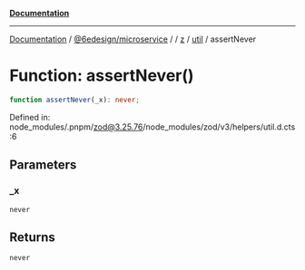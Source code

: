 [**Documentation**](../../../../../../../README.md)

***

[Documentation](../../../../../../../README.md) / [@6edesign/microservice](../../../../../README.md) / [](../../../../../README.md) / [z](../../../README.md) / [util](../README.md) / assertNever

# Function: assertNever()

```ts
function assertNever(_x): never;
```

Defined in: node\_modules/.pnpm/zod@3.25.76/node\_modules/zod/v3/helpers/util.d.cts:6

## Parameters

### \_x

`never`

## Returns

`never`
